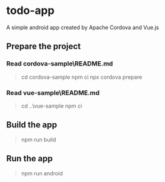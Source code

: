 # todo-app
A simple android app created by Apache Cordova and Vue.js

## Prepare the project

### Read cordova-sample\README.md
> cd cordova-sample
> npm ci
> npx cordova prepare

### Read vue-sample\README.md
> cd ..\vue-sample
> npm ci

## Build the app
> npm run build

## Run the app
> npm run android
